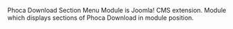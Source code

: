 Phoca Download Section Menu Module is Joomla! CMS extension. Module which displays sections of Phoca Download in module position.